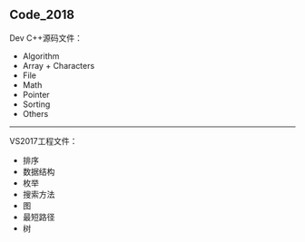 Code_2018
-------------
Dev C++源码文件：
- Algorithm
- Array + Characters
- File
- Math
- Pointer
- Sorting
- Others

----------
VS2017工程文件：
- 排序
- 数据结构
- 枚举
- 搜索方法
- 图
- 最短路径
- 树